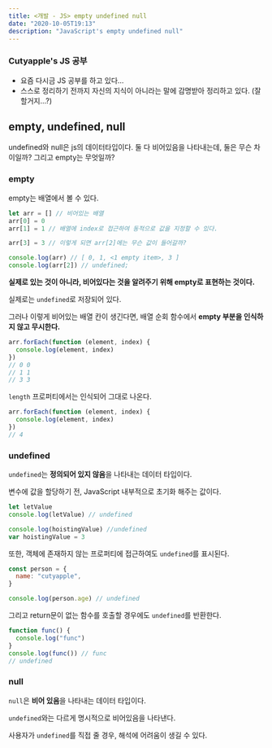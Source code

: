 ```yaml
---
title: <개발 - JS> empty undefined null
date: "2020-10-05T19:13"
description: "JavaScript's empty undefined null"
---
```


### Cutyapple's JS 공부

- 요즘 다시금 JS 공부를 하고 있다...
- 스스로 정리하기 전까지 자신의 지식이 아니라는 말에 감명받아 정리하고 있다. (잘 할거지...?)

## empty, undefined, null

undefined와 null은 js의 데이터타입이다. 둘 다 비어있음을 나타내는데, 둘은 무슨 차이일까? 그리고 empty는 무엇일까?

### empty

empty는 배열에서 볼 수 있다.

```javascript
let arr = [] // 비어있는 배열
arr[0] = 0
arr[1] = 1 // 배열에 index로 접근하여 동적으로 값을 지정할 수 있다.

arr[3] = 3 // 이렇게 되면 arr[2]에는 무슨 값이 들어갈까?

console.log(arr) // [ 0, 1, <1 empty item>, 3 ]
console.log(arr[2]) // undefined;
```

**실제로 있는 것이 아니라, 비어있다는 것을 알려주기 위해 empty로 표현하는 것이다.**

실제로는 `undefined`로 저장되어 있다.

그러나 이렇게 비어있는 배열 칸이 생긴다면, 배열 순회 함수에서 **empty 부분을 인식하지 않고 무시한다.**

```javascript
arr.forEach(function (element, index) {
  console.log(element, index)
})
// 0 0
// 1 1
// 3 3
```

`length` 프로퍼티에서는 인식되어 그대로 나온다.

```javascript
arr.forEach(function (element, index) {
  console.log(element, index)
})
// 4
```

### undefined

`undefined`는 **정의되어 있지 않음**을 나타내는 데이터 타입이다.

변수에 값을 할당하기 전, JavaScript 내부적으로 초기화 해주는 값이다.

```javascript
let letValue
console.log(letValue) // undefined

console.log(hoistingValue) //undefined
var hoistingValue = 3
```

또한, 객체에 존재하지 않는 프로퍼티에 접근하여도 `undefined`를 표시된다.

```javascript
const person = {
  name: "cutyapple",
}

console.log(person.age) // undefined
```

그리고 return문이 없는 함수를 호출할 경우에도 `undefined`를 반환한다.

```javascript
function func() {
  console.log("func")
}
console.log(func()) // func
// undefined
```

### null

`null`은 **비어 있음**을 나타내는 데이터 타입이다.

`undefined`와는 다르게 명시적으로 비어있음을 나타낸다.

사용자가 `undefined`를 직접 줄 경우, 해석에 어려움이 생길 수 있다.
